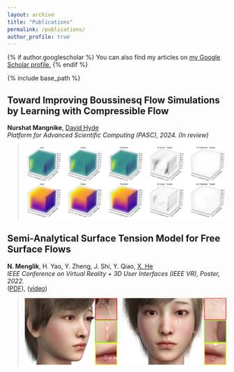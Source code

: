 ```yaml
---
layout: archive
title: "Publications"
permalink: /publications/
author_profile: true
---
```


{% if author.googlescholar %}
  You can also find my articles on <u><a href="{{author.googlescholar}}">my Google Scholar profile</a>.</u>
{% endif %}

{% include base_path %}

## Toward Improving Boussinesq Flow Simulations by Learning with Compressible Flow
**Nurshat Mangnike**, [David Hyde](https://dabh.io/#)  
*Platform for Advanced Scientific Computing (PASC), 2024. (In review)*  
> ![Boussinesq](/images/Boussinesq.png)


## Semi-Analytical Surface Tension Model for Free Surface Flows
**N. Menglik**, H. Yao, Y. Zheng, J. Shi, Y. Qiao, [X. He](https://peridynamics.com/)  
*IEEE Conference on Virtual Reality + 3D User Interfaces (IEEE VR), Poster, 2022.*  
([PDF](http://nurshat317.github.io/files/paper1.pdf)),  ([video](http://nurshat317.github.io/video/PosterVideo.mp4))
   
> ![Tear](/images/Tear.png)
